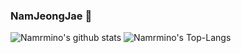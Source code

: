 ### NamJeongJae 👋
![Namrmino's github stats](https://github-readme-stats.vercel.app/api?username=namrmino&show_icons=true&theme=dark) ![Namrmino's Top-Langs](https://github-readme-stats.vercel.app/api/top-langs/?username=namrmino&langs_count=8)


<!--
**namrmino/namrmino** is a ✨ _special_ ✨ repository because its `README.md` (this file) appears on your GitHub profile.

Here are some ideas to get you started:

- 🔭 I’m currently working on ...
- 🌱 I’m currently learning ...
- 👯 I’m looking to collaborate on ...
- 🤔 I’m looking for help with ...
- 💬 Ask me about ...
- 📫 How to reach me: ...
- 😄 Pronouns: ...
- ⚡ Fun fact: ...
-->
